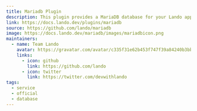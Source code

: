 ```yaml
---
title: Mariadb Plugin
description: This plugin provides a MariaDB database for your Lando app.
link: https://docs.lando.dev/plugins/mariadb
source: https://github.com/lando/mariadb
image: https://docs.lando.dev/mariadb/images/mariadbicon.png
maintainers:
  - name: Team Lando
    avatar: https://gravatar.com/avatar/c335f31e62b453f747f39a84240b3bbd
    links:
      - icon: github
        link: https://github.com/lando
      - icon: twitter
        link: https://twitter.com/devwithlando
tags:
  - service
  - official
  - database
---
```


